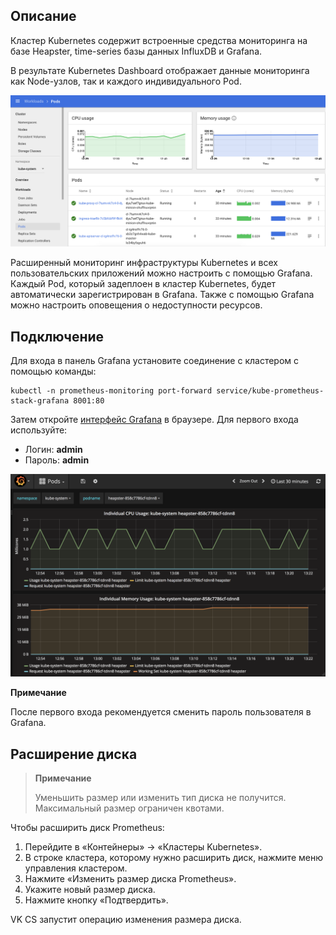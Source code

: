 ## Описание

Кластер Kubernetes содержит встроенные средства мониторинга на базе Heapster, time-series базы данных InfluxDB и Grafana.

В результате Kubernetes Dashboard отображает данные мониторинга как Node-узлов, так и каждого индивидуального Pod.

![](./assets/1532516086692-898bef225260f2ab797232d2613828f7.png)

Расширенный мониторинг инфраструктуры Kubernetes и всех пользовательских приложений можно настроить с помощью Grafana. Каждый Pod, который задеплоен в кластер Kubernetes, будет автоматически зарегистрирован в Grafana. Также с помощью Grafana можно настроить оповещения о недоступности ресурсов.

## Подключение

Для входа в панель Grafana установите соединение с кластером с помощью команды:

```
kubectl -n prometheus-monitoring port-forward service/kube-prometheus-stack-grafana 8001:80
```

Затем откройте [](http://127.0.0.1:8001)[интерфейс Grafana](http://127.0.0.1:8001) в браузере. Для первого входа используйте:

- Логин: **admin**
- Пароль: **admin**

![](./assets/1532516102383-055a77945ed2d05bb5de6344ab27fdcc.png)

**Примечание**

После первого входа рекомендуется сменить пароль пользователя в Grafana.

## Расширение диска

> **Примечание**
>
> Уменьшить размер или изменить тип диска не получится. Максимальный размер ограничен квотами.

Чтобы расширить диск Prometheus:

1. Перейдите в «Контейнеры» → «Кластеры Kubernetes».
2. В строке кластера, которому нужно расширить диск, нажмите меню управления кластером.
3. Нажмите «Изменить размер диска Prometheus».
4. Укажите новый размер диска.
5. Нажмите кнопку «Подтвердить».

VK CS запустит операцию изменения размера диска.
